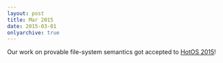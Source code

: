 ```yaml
---
layout: post
title: Mar 2015
date: 2015-03-01
onlyarchive: true
---
```

 Our work on provable file-system semantics got accepted to [HotOS 2015](https://www.usenix.org/conference/hotos15)!
